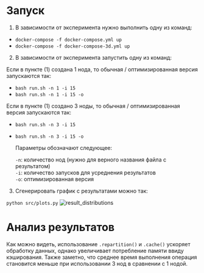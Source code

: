 # Запуск
1. В зависимости от эксперимента нужно выполнить одну из команд:
   
- ``docker-compose -f docker-compose.yml up``
- ``docker-compose -f docker-compose-3d.yml up``
  
2. В зависимости от эксперимента запустить одну из команд:
   
Если в пункте (1) создана 1 нода, то обычная / оптимизированная версия запускаются так:

- ``bash run.sh -n 1 -i 15``
- ``bash run.sh -n 1 -i 15 -o``
  
Если в пункте (1) создано 3 ноды, то обычная / оптимизированная версия запускаются так:

- ``bash run.sh -n 3 -i 15``
- ``bash run.sh -n 3 -i 15 -o``

  Параметры обозначают следующее:
  
  `-n`: количество нод (нужно для верного названия файла с результатом) <br>
  `-i`: количество запусков для усреднения результатов <br>
  `-o`: оптимизированная версия <br>
  

3. Сгенерировать график с результатами можно так:
  
``python src/plots.py``
![result_distributions](https://github.com/user-attachments/assets/85f67b17-576b-4804-8686-9dcfeb777486)

# Анализ результатов
Как можно видеть, использование ``.repartition()`` и ``.cache()`` ускоряет обработку данных, однако увеличивает потребление памяти ввиду кэширования. Также заметно, что среднее время выполнения операция становится меньше при использовании 3 нод в сравнении с 1 нодой.
